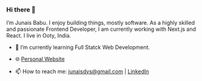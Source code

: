 <h3 align="left">Hi there 👋</h3>
<p align="left">I’m Junais Babu. I enjoy building things, mostly software. As a highly skilled and passionate Frontend Developer, I am currently working with Next.js and React. I live in Ooty, India.</p>

- 🌱 I’m currently learning Full Statck Web Development.

- 🌐 <a href="junaisbabu.com" alt="Junais Babu's Website">Personal Website</a>

- 📫 How to reach me: junaisdvs@gmail.com | <a href="https://www.linkedin.com/in/junaisbabu/">LinkedIn</a>

